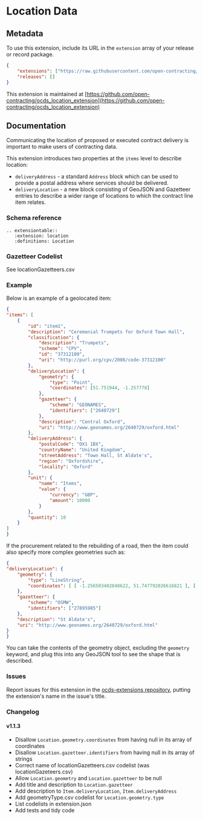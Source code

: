 # Location Data

## Metadata

To use this extension, include its URL in the `extension` array of your release or record package.

```json
{
    "extensions": ["https://raw.githubusercontent.com/open-contracting/ocds_location_extension/v1.1.3/extension.json"],
    "releases": []
}
```

This extension is maintained at [https://github.com/open-contracting/ocds_location_extension](https://github.com/open-contracting/ocds_location_extension)

## Documentation

Communicating the location of proposed or executed contract delivery is important to make users of contracting data.

This extension introduces two properties at the `items` level to describe location:

* `deliveryAddress` - a standard `Address` block which can be used to provide a postal address where services should be delivered.
* `deliveryLocation` - a new block consisting of GeoJSON and Gazetteer entries to describe a wider range of locations to which the contract line item relates.

### Schema reference

```eval_rst
.. extensiontable::
   :extension: location
   :definitions: Location
```

### Gazetteer Codelist

See locationGazetteers.csv

### Example

Below is an example of a geolocated item:

```json
{
"items": [
    {
        "id": "item1",
        "description": "Ceremonial Trumpets for Oxford Town Hall",
        "classification": {
            "description": "Trumpets",
            "scheme": "CPV",
            "id": "37312100",
            "uri": "http://purl.org/cpv/2008/code-37312100"
        },
        "deliveryLocation": {
            "geometry": {
                "type": "Point",
                "coordinates": [51.751944, -1.257778]
            },
            "gazetteer": {
                "scheme": "GEONAMES",
                "identifiers": ["2640729"]
            },
            "description": "Central Oxford",
            "uri": "http://www.geonames.org/2640729/oxford.html"
        },
        "deliveryAddress": {
            "postalCode": "OX1 1BX",
            "countryName": "United Kingdom",
            "streetAddress": "Town Hall, St Aldate's",
            "region": "Oxfordshire",
            "locality": "Oxford"
        },
        "unit": {
            "name": "Items",
            "value": {
                "currency": "GBP",
                "amount": 10000
            }
        },
        "quantity": 10
    }
]
}
```

If the procurement related to the rebuilding of a road, then the item could also specify more complex geometries such as:

```json
{
"deliveryLocation": {
    "geometry": {
        "type": "LineString",
        "coordinates": [ [ -1.256503402048622, 51.747792026616821 ], [ -1.256477837243949, 51.747500168748303 ], [ -1.256466773131763, 51.747365723021403 ], [ -1.256471969911729, 51.747246699996332 ], [ -1.256481860557471, 51.747182243160943 ], [ -1.256497618535434, 51.747079648666102 ] ]
    },
    "gazetteer": {
        "scheme": "OSMW",
        "identifiers": ["27895985"]
    },
    "description": "St Aldate's",
    "uri": "http://www.geonames.org/2640729/oxford.html"
}
}
```

You can take the contents of the geometry object, excluding the `geometry` keyword, and plug this into any GeoJSON tool to see the shape that is described.

### Issues

Report issues for this extension in the [ocds-extensions repository](https://github.com/open-contracting/ocds-extensions/issues), putting the extension's name in the issue's title.

### Changelog

#### v1.1.3

* Disallow `Location.geometry.coordinates` from having null in its array of coordinates
* Disallow `Location.gazetteer.identifiers` from having null in its array of strings
* Correct name of locationGazetteers.csv codelist (was locationGazeteers.csv)
* Allow `Location.geometry` and `Location.gazetteer` to be null
* Add title and description to `Location.gazetteer`
* Add description to `Item.deliveryLocation`, `Item.deliveryAddress`
* Add geometryType.csv codelist for `Location.geometry.type`
* List codelists in extension.json
* Add tests and tidy code
